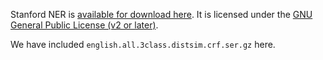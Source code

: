 Stanford NER is [available for download here](http://nlp.stanford.edu/software/CRF-NER.shtml). It is licensed under the [GNU General Public License (v2 or later)](http://www.gnu.org/licenses/gpl-2.0.html).

We have included `english.all.3class.distsim.crf.ser.gz` here.
